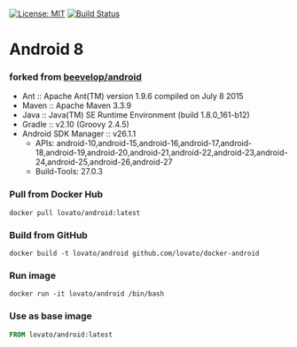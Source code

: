 [![License: MIT](https://img.shields.io/badge/License-MIT-yellow.svg)](https://opensource.org/licenses/MIT)
[![Build Status](https://travis-ci.org/lovato/docker-android.svg?branch=master)](https://travis-ci.org/lovato/docker-android)

# Android 8
### forked from [beevelop/android](https://github.com/beevelop/docker-android)
- Ant :: Apache Ant(TM) version 1.9.6 compiled on July 8 2015
- Maven :: Apache Maven 3.3.9
- Java :: Java(TM) SE Runtime Environment (build 1.8.0_161-b12)
- Gradle :: v2.10 (Groovy 2.4.5)
- Android SDK Manager :: v26.1.1
    + APIs: android-10,android-15,android-16,android-17,android-18,android-19,android-20,android-21,android-22,android-23,android-24,android-25,android-26,android-27
    + Build-Tools: 27.0.3

<!-- ----
## Tagging scheme
- `v${TOOLS_VERSION}-${BUILD_TOOLS_VERSION}-${HIGHEST_ANDROID_SDK_VERSION}`
- e.g. `v25.2.5-27.0.0-26`
---- -->

### Pull from Docker Hub
```
docker pull lovato/android:latest
```

### Build from GitHub
```
docker build -t lovato/android github.com/lovato/docker-android
```

### Run image
```
docker run -it lovato/android /bin/bash
```

### Use as base image
```Dockerfile
FROM lovato/android:latest
```
